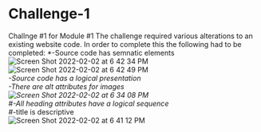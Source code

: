 # Challenge-1
Challnge #1 for Module #1
The challenge required various alterations to an existing website code. 
In order to complete this the following had to be completed:
*-Source code has semnatic elements <br />
![Screen Shot 2022-02-02 at 6 42 34 PM](https://user-images.githubusercontent.com/79173328/152272912-85c3a32d-9e7d-4355-b7e1-18016e5ce2e4.png) <br />
![Screen Shot 2022-02-02 at 6 42 49 PM](https://user-images.githubusercontent.com/79173328/152272933-4f7b7bb6-a7b7-4329-90f7-d51a7cc9918d.png) <br />
*-Source code has a logical presentation<br />
*-There are alt attributes for images<br />
![Screen Shot 2022-02-02 at 6 34 08 PM](https://user-images.githubusercontent.com/79173328/152271988-8e96953d-03dc-4ae9-a11b-e7c5eb81d946.png) <br />
#*-All heading attributes have a logical sequence<br />
#*-title is descriptive<br />
![Screen Shot 2022-02-02 at 6 41 12 PM](https://user-images.githubusercontent.com/79173328/152273218-5b2d3cc7-13fe-4e14-8996-37656cdf4824.png) <br />

